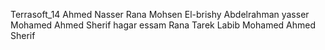 Terrasoft_14
Ahmed Nasser
Rana Mohsen El-brishy
Abdelrahman yasser
Mohamed Ahmed Sherif
hagar essam
Rana Tarek Labib
Mohamed Ahmed Sherif
